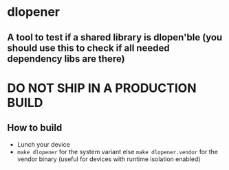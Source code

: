 # dlopener

## A tool to test if a shared library is dlopen'ble (you should use this to check if all needed dependency libs are there)

# DO NOT SHIP IN A PRODUCTION BUILD

## How to build

-   Lunch your device
-   ```make dlopener``` for the system variant else ```make dlopener.vendor``` for the vendor binary (useful for devices with runtime isolation enabled)
